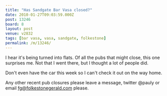 ```yaml
---
title: "Has Sandgate Bar Vasa closed?"
date: 2010-01-27T09:03:59.000Z
post: 13246
board: 8
layout: post
venue: v2832
tags: [bar vasa, vasa, sandgate, folkestone]
permalink: /m/13246/
---
```

I hear it's being turned into flats. Of all the pubs that might close, this one surprises me. Not that I went there, but I thought a lot of people did.

Don't even have the car this week so I can't check it out on the way home.

Any other recent pub closures please leave a message, twitter @pauly or email fg@folkestonegerald.com please.
